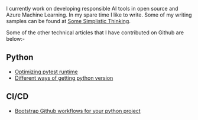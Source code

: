 I currently work on developing responsible AI tools in open source and Azure Machine Learning. In my spare time I like to write. Some of my writing samples can be found at [Some Simplistic Thinking](https://somesimplisticthinking.blogspot.com/).

Some of the other technical articles that I have contributed on Github are below:-

## Python
- [Optimizing pytest runtime](https://ggupta2005.hashnode.dev/optimizing-test-runtime-using-pytest)
- [Different ways of getting python version](https://ggupta2005.hashnode.dev/different-ways-of-getting-local-python-version)

## CI/CD
- [Bootstrap Github workflows for your python project](https://ggupta2005.hashnode.dev/bootstrap-github-workflows-for-your-python-project)

